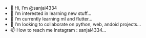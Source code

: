 - 👋 Hi, I’m @sanjai4334
- 👀 I’m interested in learning new stuff...
- 🌱 I’m currently learning ml and flutter...
- 💞️ I’m looking to collaborate on python, web, andoid projects...
- 📫 How to reach me Instagram : sanjai4334...

<!---
sanjai4334/sanjai4334 is a ✨ special ✨ repository because its `README.md` (this file) appears on your GitHub profile.
You can click the Preview link to take a look at your changes.
--->
